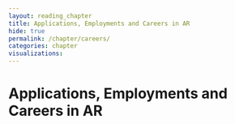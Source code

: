 ```yaml
---
layout: reading_chapter
title: Applications, Employments and Careers in AR
hide: true
permalink: /chapter/careers/
categories: chapter
visualizations:
---
```


# Applications, Employments and Careers in AR
